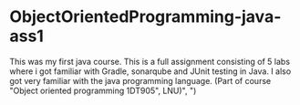 # ObjectOrientedProgramming-java-ass1

This was my first java course. This is a full assignment consisting of 5 labs where i got familiar with Gradle, sonarqube and JUnit testing in Java. I also got very familiar with the java programming language. (Part of course "Object oriented programming 1DT905", LNU)", ")
